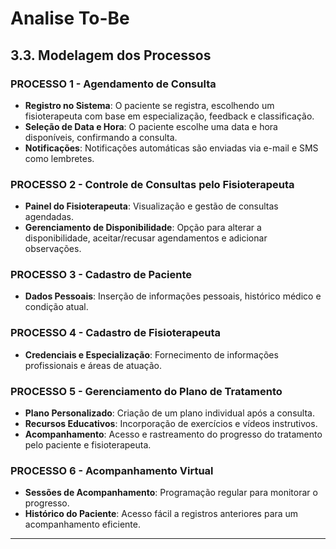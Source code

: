 # Analise To-Be

## 3.3. Modelagem dos Processos

### **PROCESSO 1 - Agendamento de Consulta**

- **Registro no Sistema**: O paciente se registra, escolhendo um fisioterapeuta com base em especialização, feedback e classificação.
- **Seleção de Data e Hora**: O paciente escolhe uma data e hora disponíveis, confirmando a consulta.
- **Notificações**: Notificações automáticas são enviadas via e-mail e SMS como lembretes.

### **PROCESSO 2 - Controle de Consultas pelo Fisioterapeuta**

- **Painel do Fisioterapeuta**: Visualização e gestão de consultas agendadas.
- **Gerenciamento de Disponibilidade**: Opção para alterar a disponibilidade, aceitar/recusar agendamentos e adicionar observações.

### **PROCESSO 3 - Cadastro de Paciente**

- **Dados Pessoais**: Inserção de informações pessoais, histórico médico e condição atual.

### **PROCESSO 4 - Cadastro de Fisioterapeuta**

- **Credenciais e Especialização**: Fornecimento de informações profissionais e áreas de atuação.
  
### **PROCESSO 5 - Gerenciamento do Plano de Tratamento**

- **Plano Personalizado**: Criação de um plano individual após a consulta.
- **Recursos Educativos**: Incorporação de exercícios e vídeos instrutivos.
- **Acompanhamento**: Acesso e rastreamento do progresso do tratamento pelo paciente e fisioterapeuta.

### **PROCESSO 6 - Acompanhamento Virtual**

- **Sessões de Acompanhamento**: Programação regular para monitorar o progresso.
- **Histórico do Paciente**: Acesso fácil a registros anteriores para um acompanhamento eficiente.

---
